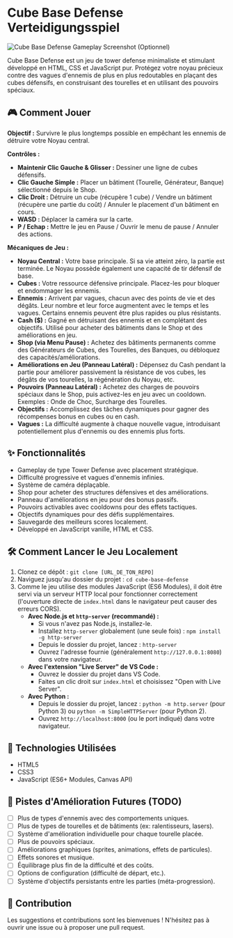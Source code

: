 # Cube Base Defense  Verteidigungsspiel

![Cube Base Defense Gameplay Screenshot (Optionnel)](./screenshot.png) <!-- Remplace par un vrai screenshot si tu en as un -->

Cube Base Defense est un jeu de tower defense minimaliste et stimulant développé en HTML, CSS et JavaScript pur. Protégez votre noyau précieux contre des vagues d'ennemis de plus en plus redoutables en plaçant des cubes défensifs, en construisant des tourelles et en utilisant des pouvoirs spéciaux.

## 🎮 Comment Jouer

**Objectif :** Survivre le plus longtemps possible en empêchant les ennemis de détruire votre Noyau central.

**Contrôles :**
*   **Maintenir Clic Gauche & Glisser :** Dessiner une ligne de cubes défensifs.
*   **Clic Gauche Simple :** Placer un bâtiment (Tourelle, Générateur, Banque) sélectionné depuis le Shop.
*   **Clic Droit :** Détruire un cube (récupère 1 cube) / Vendre un bâtiment (récupère une partie du coût) / Annuler le placement d'un bâtiment en cours.
*   **WASD :** Déplacer la caméra sur la carte.
*   **P / Echap :** Mettre le jeu en Pause / Ouvrir le menu de pause / Annuler des actions.

**Mécaniques de Jeu :**
*   **Noyau Central :** Votre base principale. Si sa vie atteint zéro, la partie est terminée. Le Noyau possède également une capacité de tir défensif de base.
*   **Cubes :** Votre ressource défensive principale. Placez-les pour bloquer et endommager les ennemis.
*   **Ennemis :** Arrivent par vagues, chacun avec des points de vie et des dégâts. Leur nombre et leur force augmentent avec le temps et les vagues. Certains ennemis peuvent être plus rapides ou plus résistants.
*   **Cash ($) :** Gagné en détruisant des ennemis et en complétant des objectifs. Utilisé pour acheter des bâtiments dans le Shop et des améliorations en jeu.
*   **Shop (via Menu Pause) :** Achetez des bâtiments permanents comme des Générateurs de Cubes, des Tourelles, des Banques, ou débloquez des capacités/améliorations.
*   **Améliorations en Jeu (Panneau Latéral) :** Dépensez du Cash pendant la partie pour améliorer passivement la résistance de vos cubes, les dégâts de vos tourelles, la régénération du Noyau, etc.
*   **Pouvoirs (Panneau Latéral) :** Achetez des charges de pouvoirs spéciaux dans le Shop, puis activez-les en jeu avec un cooldown. Exemples : Onde de Choc, Surcharge des Tourelles.
*   **Objectifs :** Accomplissez des tâches dynamiques pour gagner des récompenses bonus en cubes ou en cash.
*   **Vagues :** La difficulté augmente à chaque nouvelle vague, introduisant potentiellement plus d'ennemis ou des ennemis plus forts.

## ✨ Fonctionnalités

*   Gameplay de type Tower Defense avec placement stratégique.
*   Difficulté progressive et vagues d'ennemis infinies.
*   Système de caméra déplaçable.
*   Shop pour acheter des structures défensives et des améliorations.
*   Panneau d'améliorations en jeu pour des bonus passifs.
*   Pouvoirs activables avec cooldowns pour des effets tactiques.
*   Objectifs dynamiques pour des défis supplémentaires.
*   Sauvegarde des meilleurs scores localement.
*   Développé en JavaScript vanille, HTML et CSS.

## 🛠️ Comment Lancer le Jeu Localement

1.  Clonez ce dépôt : `git clone [URL_DE_TON_REPO]`
2.  Naviguez jusqu'au dossier du projet : `cd cube-base-defense`
3.  Comme le jeu utilise des modules JavaScript (ES6 Modules), il doit être servi via un serveur HTTP local pour fonctionner correctement (l'ouverture directe de `index.html` dans le navigateur peut causer des erreurs CORS).
    *   **Avec Node.js et `http-server` (recommandé) :**
        *   Si vous n'avez pas Node.js, installez-le.
        *   Installez `http-server` globalement (une seule fois) : `npm install -g http-server`
        *   Depuis le dossier du projet, lancez : `http-server`
        *   Ouvrez l'adresse fournie (généralement `http://127.0.0.1:8080`) dans votre navigateur.
    *   **Avec l'extension "Live Server" de VS Code :**
        *   Ouvrez le dossier du projet dans VS Code.
        *   Faites un clic droit sur `index.html` et choisissez "Open with Live Server".
    *   **Avec Python :**
        *   Depuis le dossier du projet, lancez : `python -m http.server` (pour Python 3) ou `python -m SimpleHTTPServer` (pour Python 2).
        *   Ouvrez `http://localhost:8000` (ou le port indiqué) dans votre navigateur.

## 🚀 Technologies Utilisées

*   HTML5
*   CSS3
*   JavaScript (ES6+ Modules, Canvas API)

## 🔧 Pistes d'Amélioration Futures (TODO)

*   [ ] Plus de types d'ennemis avec des comportements uniques.
*   [ ] Plus de types de tourelles et de bâtiments (ex: ralentisseurs, lasers).
*   [ ] Système d'amélioration individuelle pour chaque tourelle placée.
*   [ ] Plus de pouvoirs spéciaux.
*   [ ] Améliorations graphiques (sprites, animations, effets de particules).
*   [ ] Effets sonores et musique.
*   [ ] Équilibrage plus fin de la difficulté et des coûts.
*   [ ] Options de configuration (difficulté de départ, etc.).
*   [ ] Système d'objectifs persistants entre les parties (méta-progression).

## 🤝 Contribution

Les suggestions et contributions sont les bienvenues ! N'hésitez pas à ouvrir une issue ou à proposer une pull request.
